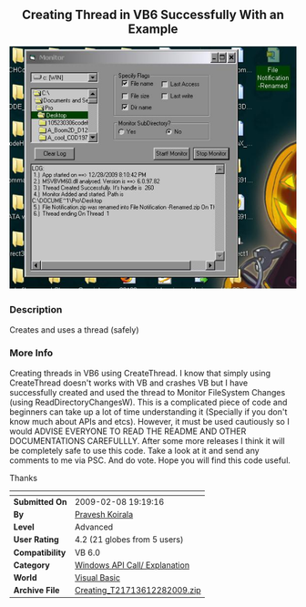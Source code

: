 ﻿<div align="center">

## Creating Thread in VB6 Successfully With an Example

<img src="PIC20091228103415638.JPG">
</div>

### Description

Creates and uses a thread (safely)
 
### More Info
 
Creating threads in VB6 using CreateThread. I know that simply using CreateThread doesn't works with VB and crashes VB but I have successfully created and used the thread to Monitor FileSystem Changes (using ReadDirectoryChangesW). This is a complicated piece of code and beginners can take up a lot of time understanding it (Specially if you don't know much about APIs and etcs). However, it must be used cautiously so I would ADVISE EVERYONE TO READ THE README AND OTHER DOCUMENTATIONS CAREFULLLY. After some more releases I think it will be completely safe to use this code. Take a look at it and send any comments to me via PSC. And do vote. Hope you will find this code useful.

Thanks


<span>             |<span>
---                |---
**Submitted On**   |2009-02-08 19:19:16
**By**             |[Pravesh Koirala](https://github.com/Planet-Source-Code/PSCIndex/blob/master/ByAuthor/pravesh-koirala.md)
**Level**          |Advanced
**User Rating**    |4.2 (21 globes from 5 users)
**Compatibility**  |VB 6\.0
**Category**       |[Windows API Call/ Explanation](https://github.com/Planet-Source-Code/PSCIndex/blob/master/ByCategory/windows-api-call-explanation__1-39.md)
**World**          |[Visual Basic](https://github.com/Planet-Source-Code/PSCIndex/blob/master/ByWorld/visual-basic.md)
**Archive File**   |[Creating\_T21713612282009\.zip](https://github.com/Planet-Source-Code/pravesh-koirala-creating-thread-in-vb6-successfully-with-an-example__1-72776/archive/master.zip)








